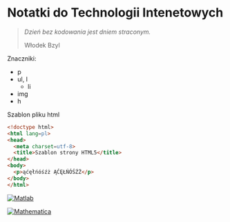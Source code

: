 # Notatki do Technologii Intenetowych

<blockquote>
<p><i> Dzień bez kodowania jest dniem straconym.</i>
<p> Włodek Bzyl
</blockquote>

Znaczniki:
* p
* ul, l
  * li
* img
* h

Szablon pliku html
```html
<!doctype html>
<html lang=pl>
<head>
  <meta charset=utf-8>
  <title>Szablon strony HTML5</title>
</head>
<body>
  <p>ąćęłńóśźż ĄĆĘŁŃÓŚŹŻ</p>
</body>
</html>
```
[]()

[![Matlab](http://t1.gstatic.com/images?q=tbn:ANd9GcRL7ee1xd_eJ7oaAjIAVOpCmKcpBUT_MIGZg5aHeX4RTL0YXYs7PwTrPdq7)](https://github.com/bbakowska/ti/blob/master/Matlab.md)
   
[![Mathematica](http://www.serc.iisc.ernet.in/facilities/ComputingFacilities/software/mathematica/mathematica_files/mathematica.gif)](https://github.com/bbakowska/ti/blob/master/KNPSIP.md)

